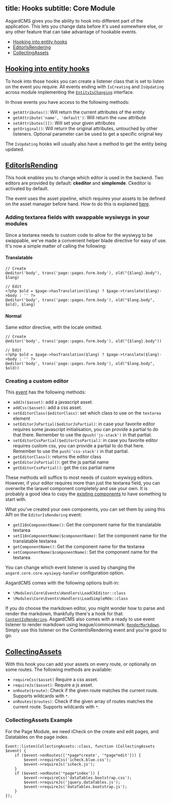 title: Hooks
subtitle: Core Module
-------

AsgardCMS gives you the ability to hook into different part of the application. This lets you change data before it's used somewhere else, or any other feature that can take advantage of hookable events.

- [Hooking into entity hooks](#hooking-into-entity-hooks)
- [EditorIsRendering](#editor-is-rendering)
- [CollectingAssets](#collecting-assets)

## <a class="anchor" name="hooking-into-entity-hooks" href="#hooking-into-entity-hooks">Hooking into entity hooks</a>

To hook into those hooks you can create a listener class that is set to listen on the event you require. All events ending with `IsCreating` and `IsUpdating` across module implementing the [`EntityIsChanging`](https://github.com/AsgardCms/Platform/blob/2.0/Modules/Core/Contracts/EntityIsChanging.php) interface.

In those events you have access to the following methods:

- `getAttributes()`: Will return the current attributes of the entity
- `getAttribute('name', 'default')`: Will return the `name` attribute
- `setAttributes([])`: Will set your given attributes
- `getOriginal()`: Will return the original attributes, untouched by other listeners. Optional parameter can be used to get a specific original key

The `IsUpdating` hooks will usually also have a method to get the entity being updated.

## <a class="anchor" name="editor-is-rendering" href="#editor-is-rendering">EditorIsRending</a>

This hook enables you to change which editor is used in the backend. Two editors are provided by default: **ckeditor** and **simplemde**. Ckeditor is activated by default.

The event uses the asset pipeline, which requires your assets to be defined on the asset manager before hand. How to do this is explained [here](/docs/v2/core-module/assetmanager).

### Adding textarea fields with swappable wysiwygs in your modules

Since a textarea needs to custom code to allow for the wysiwyg to be swappable, we've made a convenient helper blade directive for easy of use. It's now a simple matter of calling the following:

#### Translatable

``` .language-php
// Create
@editor('body', trans('page::pages.form.body'), old("{$lang}.body"), $lang)

// Edit
<?php $old = $page->hasTranslation($lang) ? $page->translate($lang)->body : '' ?>
@editor('body', trans('page::pages.form.body'), old("$lang.body", $old), $lang)
```

#### Normal

Same editor directive, with the locale omitted.

``` .language-php
// Create
@editor('body', trans('page::pages.form.body'), old("{$lang}.body"))

// Edit
<?php $old = $page->hasTranslation($lang) ? $page->translate($lang)->body : '' ?>
@editor('body', trans('page::pages.form.body'), old("$lang.body", $old))
```

### Creating a custom editor

This [event](https://github.com/AsgardCms/Platform/blob/2.0/Modules/Core/Events/EditorIsRendering.php) has the following methods:

- `addJs($asset)`: add a javascript asset.
- `addCss($asset)`: add a css asset.
- `setEditorClass($editorClass)`: set which class to use on the `textarea` element
- `setEditorJsPartial($editorJsPartial)`: in case your favorite editor requires some javascript initialisation, you can provide a partial to do that there. Remember to use the `@push('js-stack')` in that partial.
- `setEditorCssPartial($editorCssPartial)`: in case you favorite editor requires custom css, you can provide a partial to do that here. Remember to use the `push('css-stack')` in that partial.
- `getEditorClass()`: returns the editor class
- `getEditorJsPartial()`: get the js partial name
- `getEditorCssPartial()`: get the css partial name

These methods will suffice to most needs of custom wywisyg editors. However, if your editor requires more than just the textarea field, you can overwrite the laravel component completely and use your own. It is probably a good idea to copy the [existing components](https://github.com/AsgardCms/Platform/tree/2.0/Modules/Core/Resources/views/components) to have something to start with.

What you've created your own components, you can set them by using this API on the `EditorIsRendering` event:

- `getI18nComponentName()`: Get the component name for the translatable textarea
- `setI18nComponentName($componentName)`: Set the component name for the translatable textarea
- `getComponentName()`: Get the component name for the textarea
- `setComponentName($componentName)`: Set the component name for the textarea


You can change which event listener is used by changing the `asgard.core.core.wysiwyg-handler` configuration option.

AsgardCMS comes with the following options built-in:

- `\Modules\Core\Events\Handlers\LoadCkEditor::class`
- `\Modules\Core\Events\Handlers\LoadSimpleMde::class`

If you do choose the markdown editor, you might wonder how to parse and render the markdown, thankfully there's a hook for that: [`ContentIsRendering`](/docs/v2/page-module/page-hooks#content-is-rendering). AsgardCMS also comes with a ready to use event listener to render markdown using league/commonmark: [`RenderMarkdown`](https://github.com/AsgardCms/Platform/blob/2.0/Modules/Core/Events/Handlers/RenderMarkdown.php). Simply use this listener on the ContentIsRendering event and you're good to go.

## <a class="anchor" name="collecting-assets" href="#collecting-assets">CollectingAssets</a>

With this hook you can add your assets on every route, or optionally on some routes. The following methods are available:

- `requireCss($asset)` Require a css asset.
- `requireJs($asset)`: Require a js asset.
- `onRoute($route)`: Check if the given route matches the current route. Supports wildcards with `*`.
- `onRoutes($routes)`: Check if the given array of routes matches the current route. Supports wildcards with `*`.

### CollectingAssets Example

For the Page Module, we need iCheck on the create and edit pages, and Datatables on the page index.

```.language-php
Event::listen(CollectingAssets::class, function (CollectingAssets $event) {
    if ($event->onRoutes(['*page*create', '*page*edit'])) {
        $event->requireCss('icheck.blue.css');
        $event->requireJs('icheck.js');
    }
    if ($event->onRoute('*page*index')) {
        $event->requireCss('dataTables.bootstrap.css');
        $event->requireJs('jquery.dataTables.js');
        $event->requireJs('dataTables.bootstrap.js');
    }
});
```


